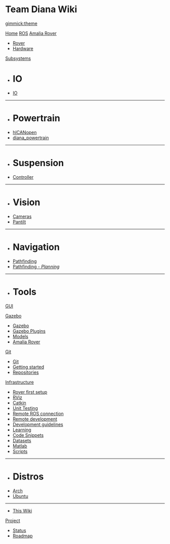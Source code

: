 <!--
-- Name of your wiki
-- Do NOT remove the leading `#` character.
-->

# Team Diana Wiki


<!--
-- Default theme
-- (Read: http://dynalon.github.io/mdwiki/#!customizing.md#Theme_chooser)
-->

[gimmick:theme](spacelab)


  <!--
  -- Navigation
  -- (Read: http://dynalon.github.io/mdwiki/#!quickstart.md#Adding_a_navigation)
  -->

  [Home](index.md)
  [ROS](pages/ROS.md)
[Amalia Rover]()

  * [Rover](pages/amalia_rover.md)
  * [Hardware](pages/hardware.md)

[Subsystems]()

  * # IO
  * [IO](pages/io.md)
  - - - -
  * # Powertrain
  * [hlCANopen](pages/hlcanopen.md)
  * [diana_powertrain](pages/diana_powertrain.md)
  - - - -
  * # Suspension
  * [Controller](pages/suspension_controller.md)
  - - - -
  * # Vision
  * [Cameras](pages/cameras.md)
  * [Pantilt](pages/pantilt.md)
  - - - -
  * # Navigation
  * [Pathfinding](pages/pathfinding.md)
  * [Pathfinding - *Planning*](pages/pathfinding-planning.md)
  - - - -
  * # Tools

[GUI](pages/gui.md)

[Gazebo]()

  * [Gazebo](pages/gazebo.md)
  * [Gazebo Plugins](pages/gazebo_ros_pkgs.md#gazebo_plugins)
  * [Models](pages/gazebo_models.md)
  * [Amalia Rover](pages/gazebo_amalia_rover.md)

[Git]()

  * [Git](pages/git.md)
  * [Getting started](pages/git_getting_started.md)
  * [Repositories](pages/git_repos.md)

[Infrastructure]()

  * [Rover first setup](pages/rover_first_setup.md)
  * [RViz](pages/rviz.md)
  * [Catkin](pages/catkin.md)
  * [Unit Testing](pages/unit_testing.md)
  * [Remote ROS connection](pages/remote.md)
  * [Remote development](pages/remote_development.md)
  * [Development guidelines](pages/development_guidelines.md)
  * [Learning](pages/learning.md)
  * [Code Snippets](pages/code_snippets.md)
  * [Datasets](pages/datasets.md)
  * [Matlab](pages/matlab.md)
  * [Scripts](pages/scripts.md)
  - - - -
  * # Distros
  * [Arch](pages/archlinux.md)
  * [Ubuntu](pages/ubuntu.md)
  - - - -
  * [This Wiki](pages/this_wiki.md)

[Project]()

  * [Status](pages/status.md)
  * [Roadmap](pages/roadmap.md)


  <!-- A more complex navigation example: ----------------------------------------

[Menu Item 1]()

  * # SubMenu Heading 1
  * [SubMenu Item 1](pages/subitem1.md)
* [SubMenu Item 2](pages/subitem2.md)
  - - - -
  * # SubMenu Heading 2
* [SubMenu Item 3](pages/subitem3.md)
  - - - -
  * # SubMenu Heading 3
* [SubMenu Item 3](pages/subitem3.md)

[Menu Item 2](pages/item2.md)

[Menu Item 3](pages/item3.md)

  ---------------------------------------------------------------------------- -->

  <!--
  -- Change the Language
  -- Could be useful when there's more than one language wiki.
  -->

  <!--
[Change the Language]()

  * [English (United States)](/en_US/)
  * [English (United Kingdom)](/en_GB/)
* [Italian](/it/)
  -->

  <!--
  -- Let the user choose a theme
  -- (Read: http://dynalon.github.io/mdwiki/#!quickstart.md#Adding_a_navigation)
  -->

  <!--
[gimmick:themechooser](Choose theme)
  -->
